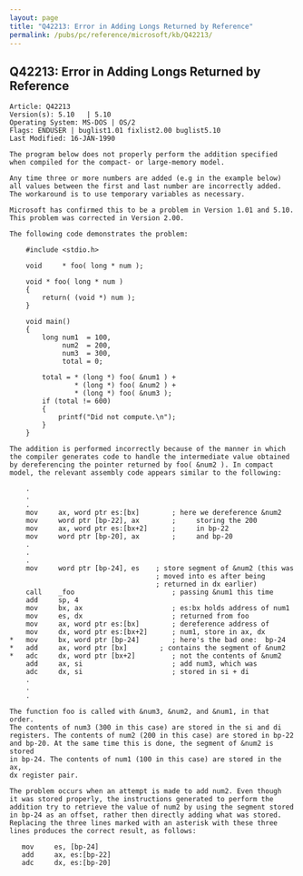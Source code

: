 ```yaml
---
layout: page
title: "Q42213: Error in Adding Longs Returned by Reference"
permalink: /pubs/pc/reference/microsoft/kb/Q42213/
---
```


## Q42213: Error in Adding Longs Returned by Reference

	Article: Q42213
	Version(s): 5.10   | 5.10
	Operating System: MS-DOS | OS/2
	Flags: ENDUSER | buglist1.01 fixlist2.00 buglist5.10
	Last Modified: 16-JAN-1990
	
	The program below does not properly perform the addition specified
	when compiled for the compact- or large-memory model.
	
	Any time three or more numbers are added (e.g in the example below)
	all values between the first and last number are incorrectly added.
	The workaround is to use temporary variables as necessary.
	
	Microsoft has confirmed this to be a problem in Version 1.01 and 5.10.
	This problem was corrected in Version 2.00.
	
	The following code demonstrates the problem:
	
	    #include <stdio.h>
	
	    void     * foo( long * num );
	
	    void * foo( long * num )
	    {
	        return( (void *) num );
	    }
	
	    void main()
	    {
	        long num1  = 100,
	             num2  = 200,
	             num3  = 300,
	             total = 0;
	
	        total = * (long *) foo( &num1 ) +
	                * (long *) foo( &num2 ) +
	                * (long *) foo( &num3 );
	        if (total != 600)
	        {
	            printf("Did not compute.\n");
	        }
	    }
	
	The addition is performed incorrectly because of the manner in which
	the compiler generates code to handle the intermediate value obtained
	by dereferencing the pointer returned by foo( &num2 ). In compact
	model, the relevant assembly code appears similar to the following:
	
	    .
	    .
	    .
	    mov     ax, word ptr es:[bx]        ; here we dereference &num2
	    mov     word ptr [bp-22], ax        ;     storing the 200
	    mov     ax, word ptr es:[bx+2]      ;     in bp-22
	    mov     word ptr [bp-20], ax        ;     and bp-20
	    .
	    .
	    .
	    mov     word ptr [bp-24], es    ; store segment of &num2 (this was
	                                    ; moved into es after being
	                                    ; returned in dx earlier)
	    call    _foo                        ; passing &num1 this time
	    add     sp, 4
	    mov     bx, ax                      ; es:bx holds address of num1
	    mov     es, dx                      ; returned from foo
	    mov     ax, word ptr es:[bx]        ; dereference address of
	    mov     dx, word ptr es:[bx+2]      ; num1, store in ax, dx
	*   mov     bx, word ptr [bp-24]        ; here's the bad one:  bp-24
	*   add     ax, word ptr [bx]        ; contains the segment of &num2
	*   adc     dx, word ptr [bx+2]         ; not the contents of &num2
	    add     ax, si                      ; add num3, which was
	    adc     dx, si                      ; stored in si + di
	    .
	    .
	    .
	
	The function foo is called with &num3, &num2, and &num1, in that order.
	The contents of num3 (300 in this case) are stored in the si and di
	registers. The contents of num2 (200 in this case) are stored in bp-22
	and bp-20. At the same time this is done, the segment of &num2 is stored
	in bp-24. The contents of num1 (100 in this case) are stored in the ax,
	dx register pair.
	
	The problem occurs when an attempt is made to add num2. Even though
	it was stored properly, the instructions generated to perform the
	addition try to retrieve the value of num2 by using the segment stored
	in bp-24 as an offset, rather then directly adding what was stored.
	Replacing the three lines marked with an asterisk with these three
	lines produces the correct result, as follows:
	
	   mov     es, [bp-24]
	   add     ax, es:[bp-22]
	   adc     dx, es:[bp-20]
